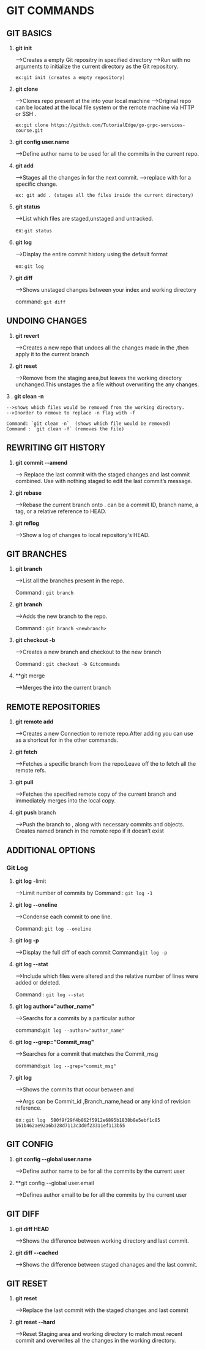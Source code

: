 #                 GIT COMMANDS

## GIT BASICS

1. **git init** <directory>
    
    -->Creates a empty Git repositry in specified directory
    -->Run with no arguments to initialize the current directory as the Git repository.
    
    `ex:git init (creates a empty repository)`

2. **git clone** <repo>
    
    -->Clones repo present at the <repo> into your local machine
    -->Original repo can be located at the local file system or the remote machine via HTTP or SSH .
    
    `ex:git clone https://github.com/TutorialEdge/go-grpc-services-course.git`
    
3. **git config user.name** <name>
    
    -->Define author name to be used for all the commits in the current repo.
    
    
4. **git add** <directory>
    
    
    -->Stages all the changes in <directory> for the next commit. 
    -->replace <directory> with <file> for a specific change.
    
    `ex: git add . (stages all the files inside the current directory)`
    
5. **git status**  
    
    -->List which files are staged,unstaged and untracked.
    
    ex: `git status `
    
6. **git log** 
    
    -->Display the entire commit history using the default format
    
    ex: `git log`

7. **git diff**
    
    -->Shows unstaged changes  between your index and working directory
    
   command:  `git diff`
    
    
    
## UNDOING CHANGES 
    
1. **git revert** 
    
    -->Creates a new repo that undoes all the changes  made in the <commit>,then apply it to the current branch
    
2. **git reset** <file>
    
    -->Remove <file> from the staging area,but leaves the working directory unchanged.This unstages the a file without overwriting the any changes.
    
3 . **git clean -n** 
    
    -->shows which files would be removed from the working directory.
    -->Inorder to remove to replace -n flag with -f
    
    Command: `git clean -n`  (shows which file would be removed)
    Command : `git clean -f` (removes the file)
    
    
## REWRITING GIT HISTORY
    
1. **git commit --amend**
    
    --> Replace the last commit with the staged changes and last commit combined. Use with nothing staged to edit the last commit’s message.
    
    
2. **git rebase** <base>
    
    -->Rebase the current branch onto <base>. <base> can be a commit ID,
branch name, a tag, or a relative reference to HEAD.
    
3. **git reflog**
    
    -->Show a log of changes to local repository's
    HEAD.

## GIT BRANCHES
    
1. **git branch**
    
    -->List all the branches present in the repo.
    
    Command : `git branch`
    
2. **git branch** <newbranch> 
    
    -->Adds the new branch to the repo.
    
    Command : `git branch <newbranch>`
    
3. **git checkout -b** <newbranch> 
    
    -->Creates a new branch and checkout to the new branch
    
    Command : `git checkout -b Gitcommands`
4. **git merge <branch> 
    
    -->Merges the <branch> into the current branch
    
## REMOTE REPOSITORIES
    
    
1. **git remote add** <name> <url>
    
    -->Creates a new Connection to remote repo.After adding you can use <name> as a shortcut for <url> in the other commands.

2. **git fetch <remote> <branch>**
    
    -->Fetches a specific branch from the repo.Leave off the <branch> to fetch all the remote refs.

    
3. **git pull <remote>**
    
    -->Fetches the specified remote copy of the current branch and immediately merges into the local copy.
    

4.  **git push**<remote> branch
    
    -->Push the branch to <remote>, along with necessary commits and
objects. Creates named branch in the remote repo if it doesn’t exist

     

## ADDITIONAL OPTIONS
    
### Git Log
    
1. **git log** -limit
    
    -->Limit number of commits by <limit>
    Command : `git log -1`
    
2. **git log --oneline**
    
    -->Condense each commit to one line.
    
    Command: `git log --oneline`
    
3. **git log -p**
    
    -->Display the full diff of each commit
    Command:`git log -p`

4. **git log --stat**
    
    -->Include which files were altered and the relative number of lines were added or deleted.
    
    Command : `git log --stat`
    
5. **git log author="author_name"**
    
    -->Searchs for a commits by a particular author
    
    command:`git log --author="author_name"`
    
6. **git log --grep="Commit_msg"**
    
    -->Searches for a commit that matches the Commit_msg
    
    command:`git log --grep="commit_msg"`
    

7. **git log <since> <then>**
    
    -->Shows the commits that occur between <since> and <then> 

    -->Args can be Commit_id ,Branch_name,head or any kind of revision reference.
    
    ex : `git log  580f9f29f4b862f5912e6895b1838b8e5ebf1c85  161b462ae92a6b328d7113c3d0f23311ef113b55
`

## GIT CONFIG
    
1. **git config --global user.name** <name> 
    
    -->Define author name to be for all the commits by the current user
    
2. **git config --global user.email <email> 
    
    -->Defines author email to be for all the commits by the current user
    

## GIT DIFF
    
1. **git diff HEAD**
    
    -->Shows the difference between working directory and last commit.
    
2.  **git diff --cached**
    
    -->Shows the difference between staged chanages and the last commit.
    

## GIT RESET
    
1. **git reset** 
    
    -->Replace the last commit with the staged changes and last commit

    
2. **git reset --hard**
    
    -->Reset Staging area and working directory to match most recent commit and overwrites all the changes in the working directory.
    

